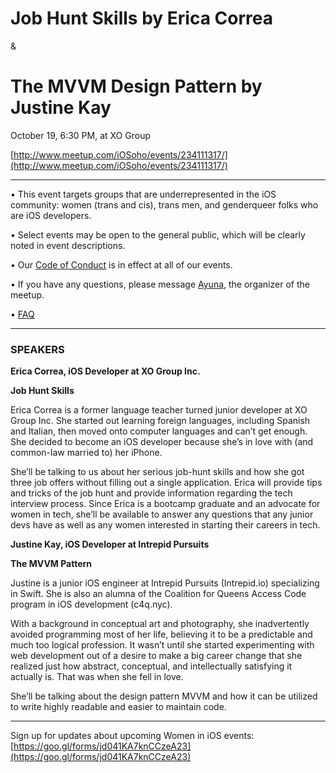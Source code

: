 # Job Hunt Skills by Erica Correa 

& 

# The MVVM Design Pattern by Justine Kay

October 19, 6:30 PM, at XO Group

[http://www.meetup.com/iOSoho/events/234111317/](http://www.meetup.com/iOSoho/events/234111317/)

* * * * * * * * * * * 

• This event targets groups that are underrepresented in the iOS community: women (trans and cis), trans men, and genderqueer folks who are iOS developers.

• Select events may be open to the general public, which will be clearly noted in event descriptions. 

• Our [Code of Conduct](https://github.com/ayunav/WomenIniOSMeetup) is in effect at all of our events. 

• If you have any questions, please message [Ayuna](http://www.meetup.com/iOSoho/members/136388792/), the organizer of the meetup.

• [FAQ](https://github.com/ayunav/WomenIniOSMeetup/blob/master/FAQ.md)

* * * * * * * * * * * 

### SPEAKERS

**Erica Correa, iOS Developer at XO Group Inc.**

**Job Hunt Skills**

Erica Correa is a former language teacher turned junior developer at XO Group Inc. She started out learning foreign languages, including Spanish and Italian, then moved onto computer languages and can’t get enough. She decided to become an iOS developer because she’s in love with (and common-law married to) her iPhone. 

She’ll be talking to us about her serious job-hunt skills and how she got three job offers without filling out a single application. Erica will provide tips and tricks of the job hunt and provide information regarding the tech interview process. Since Erica is a bootcamp graduate and an advocate for women in tech, she’ll be available to answer any questions that any junior devs have as well as any women interested in starting their careers in tech.



**Justine Kay, iOS Developer at Intrepid Pursuits**

**The MVVM Pattern** 

Justine is a junior iOS engineer at Intrepid Pursuits (Intrepid.io) specializing in Swift. She is also an alumna of the Coalition for Queens Access Code program in iOS development (c4q.nyc).

With a background in conceptual art and photography, she inadvertently avoided programming most of her life, believing it to be a predictable and much too logical profession. It wasn’t until she started experimenting with web development out of a desire to make a big career change that she realized just how abstract, conceptual, and intellectually satisfying it actually is. That was when she fell in love.

She’ll be talking about the design pattern MVVM and how it can be utilized to write highly readable and easier to maintain code.

* * * * * * * * * * * 

Sign up for updates about upcoming Women in iOS events: [https://goo.gl/forms/jd041KA7knCCzeA23](https://goo.gl/forms/jd041KA7knCCzeA23)
